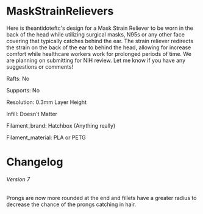 # MaskStrainRelievers
Here is theantidoteftc's design for a Mask Strain Reliever to be worn in the back of the head while utilizing surgical masks, N95s or any other face covering that typically catches behind the ear.  The strain reliever redirects the strain on the back of the ear to behind the head, allowing for increase comfort while healthcare workers work for prolonged periods of time.  We are planning on submitting for NIH review.  Let me know if you have any suggestions or comments!

Rafts:
No

Supports:
No

Resolution:
0.3mm Layer Height

Infill:
Doesn't Matter

Filament_brand:
Hatchbox (Anything really)

Filament_material:
PLA or PETG

# Changelog
###### Version 7

Prongs are now more rounded at the end and fillets have a greater radius to decrease the chance of the prongs catching in hair.
